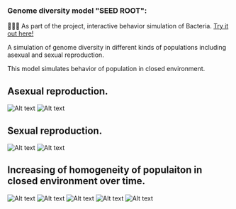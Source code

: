 ### Genome diversity model "SEED ROOT":

🔵🔴🔵
As part of the project, interactive behavior simulation of Bacteria.
[Try it out here!](https://bohdandrahan.github.io/Genome-diversity-model-Seed-Root/)


A simulation of genome diversity in different kinds of populations including asexual and sexual reproduction.

This model simulates behavior of population in closed environment.

## Asexual reproduction.
![Alt text](charts/Autogamy_1.svg)
![Alt text](charts/Autogamy_2.svg)

## Sexual reproduction.
![Alt text](charts/Sexual_reproduction_1.svg)
![Alt text](charts/Sexual_reproduction_2.svg)

## Increasing of homogeneity of populaiton in closed environment over time.
![Alt text](charts/Genes_0.svg)
![Alt text](charts/Genes_50.svg)
![Alt text](charts/Genes_100.svg)
![Alt text](charts/Genes_150.svg)
![Alt text](charts/Genes_200.svg)
